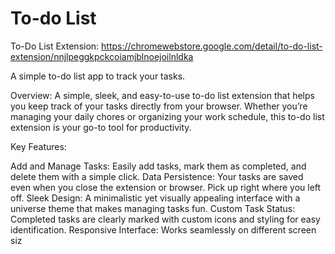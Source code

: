# To-do List

To-Do List Extension: https://chromewebstore.google.com/detail/to-do-list-extension/nnjlpeggkpckcoiamjblnoejoilnldka 

A simple to-do list app to track your tasks.

Overview: A simple, sleek, and easy-to-use to-do list extension that helps you keep track of your tasks directly from your browser. Whether you’re managing your daily chores or organizing your work schedule, this to-do list extension is your go-to tool for productivity.

Key Features:

Add and Manage Tasks: Easily add tasks, mark them as completed, and delete them with a simple click.
Data Persistence: Your tasks are saved even when you close the extension or browser. Pick up right where you left off.
Sleek Design: A minimalistic yet visually appealing interface with a universe theme that makes managing tasks fun.
Custom Task Status: Completed tasks are clearly marked with custom icons and styling for easy identification.
Responsive Interface: Works seamlessly on different screen siz
 
